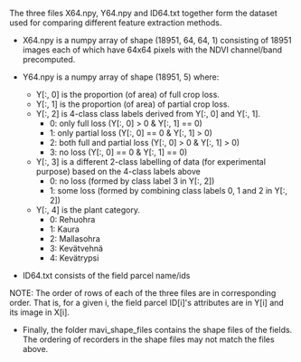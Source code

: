 The three files X64.npy, Y64.npy and ID64.txt together form the dataset used for comparing different feature extraction methods.

- X64.npy is a numpy array of shape (18951, 64, 64, 1) consisting of 18951 images each of which have 64x64 pixels with the NDVI channel/band precomputed.

- Y64.npy is a numpy array of shape (18951, 5) where:
	- Y[:, 0] is the proportion (of area) of full crop loss.
	- Y[:, 1] is the proportion (of area) of partial crop loss.
	- Y[:, 2] is 4-class class labels derived from Y[:, 0] and Y[:, 1]. 
		- 0: only full loss (Y[:, 0] > 0 & Y[:, 1] == 0)
		- 1: only partial loss (Y[:, 0] == 0 & Y[:, 1] > 0)
		- 2: both full and partial loss (Y[:, 0] > 0 & Y[:, 1] > 0)
		- 3: no loss (Y[:, 0] == 0 & Y[:, 1] == 0)
	- Y[:, 3] is a different 2-class labelling of data (for experimental purpose) based on the 4-class labels above
		- 0: no loss (formed by class label 3 in Y[:, 2])
		- 1: some loss (formed by combining class labels 0, 1 and 2 in Y[:, 2])
	- Y[:, 4] is the plant category. 
		- 0: Rehuohra
		- 1: Kaura
		- 2: Mallasohra
		- 3: Kevätvehnä
		- 4: Kevätrypsi
			
- ID64.txt consists of the field parcel name/ids

NOTE: The order of rows of each of the three files are in corresponding order. That is, for a given i, the field parcel ID[i]'s attributes are in Y[i] and its image in X[i].

- Finally, the folder mavi_shape_files contains the shape files of the fields. The ordering of recorders in the shape files may not match the files above.

